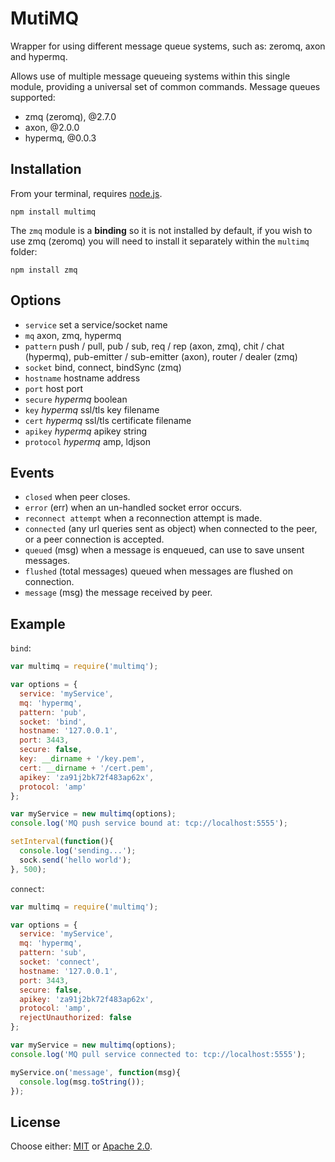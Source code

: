 # MutiMQ

Wrapper for using different message queue systems, such as: zeromq, axon and hypermq.  

Allows use of multiple message queueing systems within this single module, providing a universal set of common commands. Message queues supported:  

  - zmq (zeromq), @2.7.0
  - axon, @2.0.0
  - hypermq, @0.0.3  

## Installation

From your terminal, requires [node.js](http://nodejs.org/).

```
npm install multimq
```

The `zmq` module is a __binding__ so it is not installed by default, if you wish to use zmq (zeromq) you will need to install it separately within the `multimq` folder:

```
npm install zmq
```

## Options

  - `service` set a service/socket name
  - `mq` axon, zmq, hypermq
  - `pattern` push / pull, pub / sub, req / rep (axon, zmq), chit / chat (hypermq), pub-emitter / sub-emitter (axon), router / dealer (zmq)
  - `socket` bind, connect, bindSync (zmq)
  - `hostname` hostname address
  - `port` host port
  - `secure` _hypermq_ boolean
  - `key` _hypermq_ ssl/tls key filename
  - `cert` _hypermq_ ssl/tls certificate filename
  - `apikey` _hypermq_ apikey string
  - `protocol` _hypermq_ amp, ldjson

## Events

  - `closed` when peer closes.
  - `error` (err) when an un-handled socket error occurs.
  - `reconnect attempt` when a reconnection attempt is made.
  - `connected` (any url queries sent as object) when connected to the peer, or a peer connection is accepted.
  - `queued` (msg) when a message is enqueued, can use to save unsent messages.
  - `flushed` (total messages) queued when messages are flushed on connection.
  - `message` (msg) the message received by peer.

## Example

`bind`:

```js
var multimq = require('multimq');

var options = {
  service: 'myService',
  mq: 'hypermq',
  pattern: 'pub',
  socket: 'bind',
  hostname: '127.0.0.1',
  port: 3443,
  secure: false,
  key: __dirname + '/key.pem',
  cert: __dirname + '/cert.pem',
  apikey: 'za91j2bk72f483ap62x',
  protocol: 'amp'
};

var myService = new multimq(options);
console.log('MQ push service bound at: tcp://localhost:5555');

setInterval(function(){
  console.log('sending...');
  sock.send('hello world');
}, 500);

```
`connect`:

```js
var multimq = require('multimq');

var options = {
  service: 'myService',
  mq: 'hypermq',
  pattern: 'sub',
  socket: 'connect',
  hostname: '127.0.0.1',
  port: 3443,
  secure: false,
  apikey: 'za91j2bk72f483ap62x',
  protocol: 'amp',
  rejectUnauthorized: false
};

var myService = new multimq(options);
console.log('MQ pull service connected to: tcp://localhost:5555');

myService.on('message', function(msg){
  console.log(msg.toString());
});

```

## License

Choose either: [MIT](http://opensource.org/licenses/MIT) or [Apache 2.0](http://www.apache.org/licenses/LICENSE-2.0).

